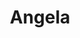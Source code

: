 ---
title: Angela
issue: 2A
issue_nr: 2
full_title: ""
subtitle: ""
story_arc: ""
crossover: ""
variant: ""
publisher: Image Comics
creators: 
  - Neil Gaiman
  - Greg Capullo
  - Mark Pennington
release_date: Jan 1995
release_year: 1995
genre:
  - Adventure
  - Super-Heroes
format: Comic
pages: 32
signed_by: Greg Capullo
price: 2.25
---